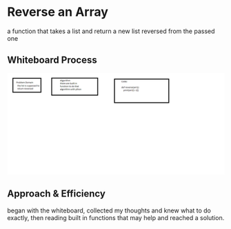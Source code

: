 
# Reverse an Array
a function that takes a list and return a new list reversed from the passed one

## Whiteboard Process
![reverseArray](python/code_challenges/reverseList/WhiteBoard.png)

## Approach & Efficiency
began with the whiteboard, collected my thoughts and knew what to do exactly, then reading built in functions that may help and reached a solution.

